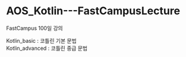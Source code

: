 # AOS_Kotlin---FastCampusLecture
FastCampus 100일 강의

Kotlin_basic : 코틀린 기본 문법<br/>
Kotlin_advanced : 코틀린 중급 문법
